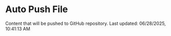 # Auto Push File

Content that will be pushed to GitHub repository.
Last updated: 06/28/2025, 10:41:13 AM
